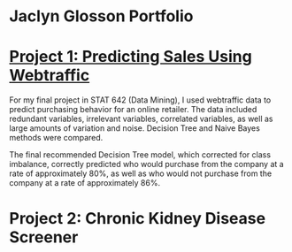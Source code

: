 # Jaclyn Glosson Portfolio

# [Project 1: Predicting Sales Using Webtraffic](https://github.com/JaclynGlosson/Predicting_Online_Sales)
For my final project in STAT 642 (Data Mining), I used webtraffic data to predict purchasing behavior for an online retailer. The data included redundant variables, irrelevant variables, correlated variables, as well as large amounts of variation and noise. Decision Tree and Naive Bayes methods were compared. 

The final recommended Decision Tree model, which corrected for class imbalance, correctly predicted who would purchase from the company at a rate of approximately 80%, as well as who would not purchase from the company at a rate of approximately 86%.


# Project 2: Chronic Kidney Disease Screener
